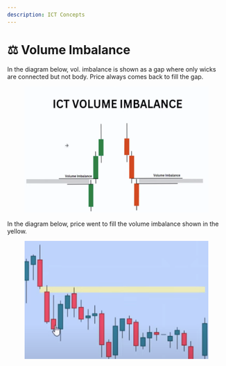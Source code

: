 ```yaml
---
description: ICT Concepts
---
```


# ⚖ Volume Imbalance

In the diagram below, vol. imbalance is shown as a gap where only wicks are connected but not body. Price always comes back to fill the gap.

<figure><img src="../.gitbook/assets/image (12).png" alt=""><figcaption></figcaption></figure>



In the diagram below, price went to fill the volume imbalance shown in the yellow.

<figure><img src="../.gitbook/assets/image (14).png" alt=""><figcaption></figcaption></figure>
